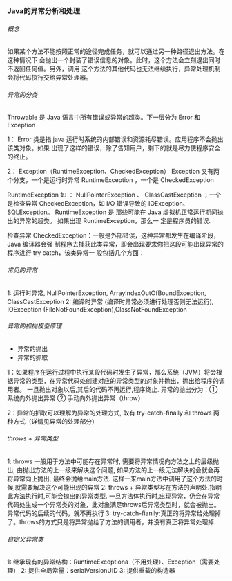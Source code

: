 ### Java的异常分析和处理

###### 概念

如果某个方法不能按照正常的途径完成任务，就可以通过另一种路径退出方法。在这种情况下
会抛出一个封装了错误信息的对象。此时，这个方法会立刻退出同时不返回任何值。另外，调用
这个方法的其他代码也无法继续执行，异常处理机制会将代码执行交给异常处理器。


###### 异常的分类

Throwable 是 Java 语言中所有错误或异常的超类。下一层分为 Error 和 Exception

1： Error 类是指 java 运行时系统的内部错误和资源耗尽错误。应用程序不会抛出该类对象。如果
出现了这样的错误，除了告知用户，剩下的就是尽力使程序安全的终止。

2： Exception（RuntimeException、CheckedException）
Exception 又有两个分支，一个是运行时异常 RuntimeException ，一个是
CheckedException

RuntimeException 如 ： NullPointerException 、 ClassCastException ；一个是检查异常
CheckedException，如 I/O 错误导致的 IOException、SQLException。 RuntimeException 是
那些可能在 Java 虚拟机正常运行期间抛出的异常的超类。 如果出现 RuntimeException，那么一
定是程序员的错误.

检查异常 CheckedException：一般是外部错误，这种异常都发生在编译阶段，Java 编译器会强
制程序去捕获此类异常，即会出现要求你把这段可能出现异常的程序进行 try catch，该类异常一
般包括几个方面：

######  常见的异常
1: 运行时异常, NullPointerException, ArrayIndexOutOfBoundException, ClassCastException 
2: 编译时异常 (编译时异常必须进行处理否则无法运行), IOException (FileNotFoundException),ClassNotFoundException

###### 异常的抓抛模型原理

- 异常的抛出
- 异常的抓取

1：如果程序在运行过程中执行某段代码时发生了异常，那么系统（JVM）将会根据异常的类型，在异常代码处创建对应的异常类型的对象并抛出，抛出给程序的调用者。
一旦抛出对象以后,其后的代码不再运行,程序终止.
异常的抛出分为：① 系统向外抛出异常 ② 手动向外抛出异常（throw）

2：异常的抓取可以理解为异常的处理方式, 取有 try-catch-finally 和 throws 两种方式（详情见异常的处理部分）

###### throws + 异常类型


1: throws 一般用于方法中可能存在异常时, 需要将异常情况向方法之上的层级抛出, 由抛出方法的上一级来解决这个问题, 如果方法的上一级无法解决的会就会再将异常向上抛出, 
最终会抛给main方法. 这样一来main方法中调用了这个方法的时候,就需要解决这个可能出现的异常
2: throws + 异常类型写在方法的声明处.指明此方法执行时,可能会抛出的异常类型.
   一旦方法体执行时,出现异常，仍会在异常代码处生成一个异常类的对象，此对象满足throws后异常类型时，就会被抛出。
   异常代码的后续的代码，就不再执行
3: try-catch-fianlly:真正的将异常给处理掉了。throws的方式只是将异常抛给了方法的调用者，并没有真正将异常处理掉.


###### 自定义异常类

1: 继承现有的异常结构：RuntimeExceptiona（不用处理）、Exception（需要处理）
2: 提供全局常量：serialVersionUID
3: 提供重载的构造器
